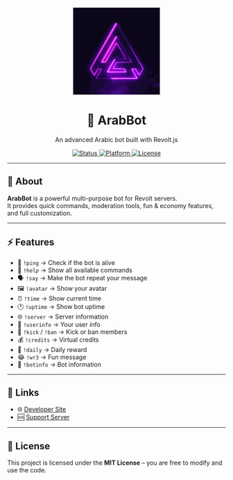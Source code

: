 <p align="center">
  <img src="assets/sarahs-discord-server-logo-main-discord-server-logo.gif" alt="ArabBot Logo" width="200"/>
</p>

<h1 align="center">🤖 ArabBot</h1>
<p align="center">An advanced Arabic bot built with Revolt.js</p>

<p align="center">
  <a href="https://github.com/hamzalegnd177/ArabBot-For-Revolt">
    <img src="https://img.shields.io/badge/status-active-success?style=for-the-badge&logo=github" alt="Status"/>
  </a>
  <a href="https://revolt.chat/">
    <img src="https://img.shields.io/badge/platform-revolt-blueviolet?style=for-the-badge" alt="Platform"/>
  </a>
  <a href="https://opensource.org/licenses/MIT">
    <img src="https://img.shields.io/badge/license-MIT-green?style=for-the-badge" alt="License"/>
  </a>
</p>

---

## 📖 About
**ArabBot** is a powerful multi-purpose bot for Revolt servers.  
It provides quick commands, moderation tools, fun & economy features, and full customization.

---

## ⚡ Features
- 🏓 `!ping` → Check if the bot is alive  
- 📜 `!help` → Show all available commands  
- 🗣️ `!say` → Make the bot repeat your message  
- 🖼️ `!avatar` → Show your avatar  
- ⏰ `!time` → Show current time  
- 🕐 `!uptime` → Show bot uptime  
- 🌐 `!server` → Server information  
- 👤 `!userinfo` → Your user info  
- 🔨 `!kick` / `!ban` → Kick or ban members  
- 💰 `!credits` → Virtual credits  
- 🎁 `!daily` → Daily reward  
- 😂 `!wr3` → Fun message  
- 🤖 `!botinfo` → Bot information  

---

## 🔗 Links
- 🌐 [Developer Site](https://hamzalegnd177.github.io/hamza177/)  
- 🆘 [Support Server](https://hamzalegnd177.github.io/arabgaming1/)  

---

## 📜 License
This project is licensed under the **MIT License** – you are free to modify and use the code.
